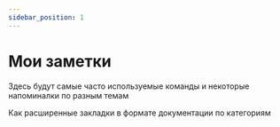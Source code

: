 ```yaml
---
sidebar_position: 1
---
```


# Мои заметки

Здесь будут самые часто используемые команды и некоторые напоминалки по разным темам

Как расширенные закладки в формате документации по категориям